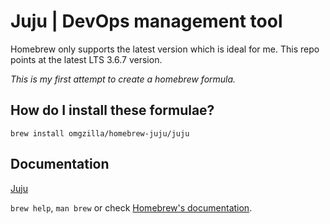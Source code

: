 # Juju | DevOps management tool

Homebrew only supports the latest version which is ideal for me.
This repo points at the latest LTS 3.6.7 version.

_This is my first attempt to create a homebrew formula._

## How do I install these formulae?

`brew install omgzilla/homebrew-juju/juju`

## Documentation

[Juju](https://juju.is/)

`brew help`, `man brew` or check [Homebrew's documentation](https://docs.brew.sh).
